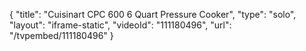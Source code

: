 {
    "title": "Cuisinart CPC 600 6 Quart Pressure Cooker",
    "type": "solo",
    "layout": "iframe-static",
    "videoId": "111180496",
    "url": "\/tvpembed\/111180496"
}
